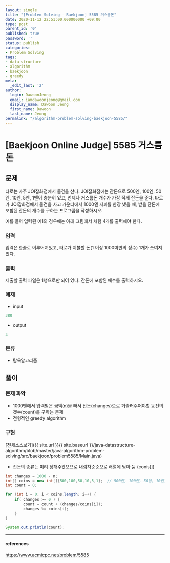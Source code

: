 ```yaml
---
layout: single
title: "[Problem Solving - Baekjoon] 5585 거스름돈"
date: 2020-11-12 22:51:00.000000000 +09:00
type: post
parent_id: '0'
published: true
password: ''
status: publish
categories:
- Problem Solving
tags:
- data structure
- algorithm
- baekjoon
- greedy
meta:
  _edit_last: '2'
author:
  login: DawoonJeong
  email: iamdawoonjeong@gmail.com
  display_name: Dawoon Jeong
  first_name: Dawoon
  last_name: Jeong
permalink: "/algorithm-problem-solving-baekjoon-5585/"
---
```

# [Baekjoon Online Judge] 5585 거스름돈

## 문제
타로는 자주 JOI잡화점에서 물건을 산다. JOI잡화점에는 잔돈으로 500엔, 100엔, 50엔, 10엔, 5엔, 1엔이 충분히 있고, 언제나 거스름돈 개수가 가장 적게 잔돈을 준다. 타로가 JOI잡화점에서 물건을 사고 카운터에서 1000엔 지폐를 한장 냈을 때, 받을 잔돈에 포함된 잔돈의 개수를 구하는 프로그램을 작성하시오.

예를 들어 입력된 예1의 경우에는 아래 그림에서 처럼 4개를 출력해야 한다.

### 입력
입력은 한줄로 이루어져있고, 타로가 지불할 돈(1 이상 1000미만의 정수) 1개가 쓰여져있다.

### 출력
제출할 출력 파일은 1행으로만 되어 있다. 잔돈에 포함된 매수를 출력하시오.

### 예제
- input

```java
380
```

- output

```java
4
```

### 분류
- 탐욕알고리즘

## 풀이

### 문제 파악
-  1000엔에서 입력받은 금액(n)을 빼서 잔돈(changes)으로 거슬러주어야할 동전의 갯수(count)를 구하는 문제
-  전형적인 greedy algorithm  


### 구현

[전체소스보기]({{ site.url }}{{ site.baseurl }}/java-datastructure-algorithm/blob/master/java-algorithm-problem-solving/src/baekjoon/problem5585/Main.java)


- 잔돈의 종류는 미리 정해주었으므로 내림차순순으로 배열에 담아 둠 (conis[])

```java
int changes = 1000 - n;
int[] coins = new int[]{500,100,50,10,5,1};  // 500엔, 100엔, 50엔, 10엔, 5엔, 1엔
int count = 0;

for (int i = 0; i < coins.length; i++) {
    if( changes >= 0 ) {
        count = count + (changes/coins[i]);
        changes %= coins[i];
    }
}

System.out.println(count);
```

---

#### references
<https://www.acmicpc.net/problem/5585>
